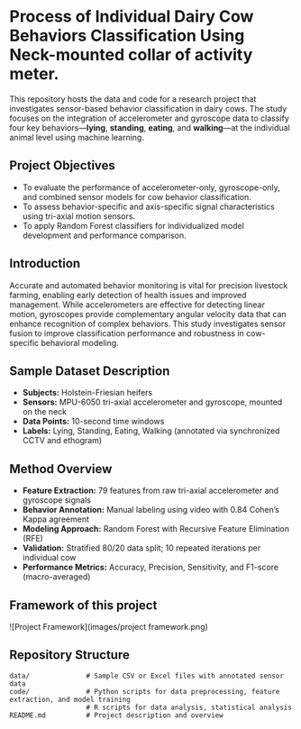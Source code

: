 # Process of Individual Dairy Cow Behaviors Classification Using Neck-mounted collar of activity meter.

This repository hosts the data and code for a research project that investigates sensor-based behavior classification in dairy cows. The study focuses on the integration of accelerometer and gyroscope data to classify four key behaviors—**lying**, **standing**, **eating**, and **walking**—at the individual animal level using machine learning.

## Project Objectives
- To evaluate the performance of accelerometer-only, gyroscope-only, and combined sensor models for cow behavior classification.
- To assess behavior-specific and axis-specific signal characteristics using tri-axial motion sensors.
- To apply Random Forest classifiers for individualized model development and performance comparison.

## Introduction
Accurate and automated behavior monitoring is vital for precision livestock farming, enabling early detection of health issues and improved management. While accelerometers are effective for detecting linear motion, gyroscopes provide complementary angular velocity data that can enhance recognition of complex behaviors. This study investigates sensor fusion to improve classification performance and robustness in cow-specific behavioral modeling.

## Sample Dataset Description
- **Subjects:** Holstein-Friesian heifers    
- **Sensors:** MPU-6050 tri-axial accelerometer and gyroscope, mounted on the neck
- **Data Points:** 10-second time windows
- **Labels:** Lying, Standing, Eating, Walking (annotated via synchronized CCTV and ethogram)

## Method Overview
- **Feature Extraction:** 79 features from raw tri-axial accelerometer and gyroscope signals
- **Behavior Annotation:** Manual labeling using video with 0.84 Cohen’s Kappa agreement
- **Modeling Approach:** Random Forest with Recursive Feature Elimination (RFE)
- **Validation:** Stratified 80/20 data split; 10 repeated iterations per individual cow
- **Performance Metrics:** Accuracy, Precision, Sensitivity, and F1-score (macro-averaged)

## Framework of this project
![Project Framework](images/project framework.png)

## Repository Structure
```plaintext
data/              # Sample CSV or Excel files with annotated sensor data
code/              # Python scripts for data preprocessing, feature extraction, and model training
                   # R scripts for data analysis, statistical analysis
README.md          # Project description and overview

